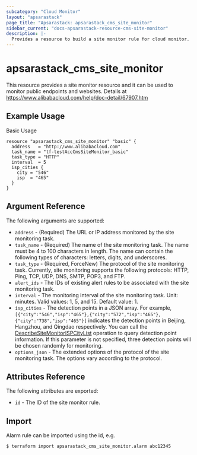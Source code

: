 ```yaml
---
subcategory: "Cloud Monitor"
layout: "apsarastack"
page_title: "Apsarastack: apsarastack_cms_site_monitor"
sidebar_current: "docs-apsarastack-resource-cms-site-monitor"
description: |-
  Provides a resource to build a site monitor rule for cloud monitor.
---
```


# apsarastack\_cms\_site\_monitor

This resource provides a site monitor resource and it can be used to monitor public endpoints and websites.
Details at https://www.alibabacloud.com/help/doc-detail/67907.htm

## Example Usage

Basic Usage

```
resource "apsarastack_cms_site_monitor" "basic" {
  address   = "http://www.alibabacloud.com"
  task_name = "tf-testAccCmsSiteMonitor_basic"
  task_type = "HTTP"
  interval  = 5
  isp_cities {
    city = "546"
    isp  = "465"
  }
}
```

## Argument Reference

The following arguments are supported:

* `address` - (Required) The URL or IP address monitored by the site monitoring task.
* `task_name` - (Required) The name of the site monitoring task. The name must be 4 to 100 characters in length. The name can contain the following types of characters: letters, digits, and underscores.
* `task_type` - (Required, ForceNew) The protocol of the site monitoring task. Currently, site monitoring supports the following protocols: HTTP, Ping, TCP, UDP, DNS, SMTP, POP3, and FTP.
* `alert_ids` - The IDs of existing alert rules to be associated with the site monitoring task.
* `interval` - The monitoring interval of the site monitoring task. Unit: minutes. Valid values: 1, 5, and 15. Default value: 1.
* `isp_cities` - The detection points in a JSON array. For example, `[{"city":"546","isp":"465"},{"city":"572","isp":"465"},{"city":"738","isp":"465"}]` indicates the detection points in Beijing, Hangzhou, and Qingdao respectively. You can call the [DescribeSiteMonitorISPCityList](https://www.alibabacloud.com/help/en/doc-detail/115045.htm) operation to query detection point information. If this parameter is not specified, three detection points will be chosen randomly for monitoring.
* `options_json` - The extended options of the protocol of the site monitoring task. The options vary according to the protocol.

## Attributes Reference

The following attributes are exported:

* `id` - The ID of the site monitor rule.

## Import

Alarm rule can be imported using the id, e.g.

```
$ terraform import apsarastack_cms_site_monitor.alarm abc12345
```
